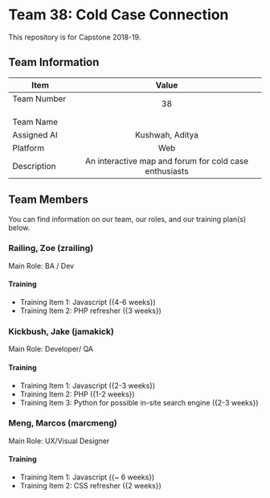 # Team 38: Cold Case Connection
This repository is for Capstone 2018-19.

## Team Information

| Item          | Value          |
| ------------- |:--------------:|
| Team Number   | 38             |
| Team Name     |                |
| Assigned AI   | Kushwah, Aditya|
| Platform      | Web            |
| Description   | An interactive map and forum for cold case enthusiasts               |

## Team Members
You can find information on our team, our roles, and our training plan(s) below.

### Railing, Zoe (zrailing)
Main Role: BA / Dev

#### Training
- Training Item 1: Javascript ({4-6 weeks})
- Training Item 2: PHP refresher ({3 weeks})

### Kickbush, Jake (jamakick)
Main Role: Developer/ QA

#### Training
- Training Item 1: Javascript ({2-3 weeks})
- Training Item 2: PHP ({1-2 weeks})
- Training Item 3: Python for possible in-site search engine ({2-3 weeks})

### Meng, Marcos (marcmeng)
Main Role: UX/Visual Designer

#### Training
- Training Item 1: Javascript ({~ 6 weeks})
- Training Item 2: CSS refresher ({2 weeks})
